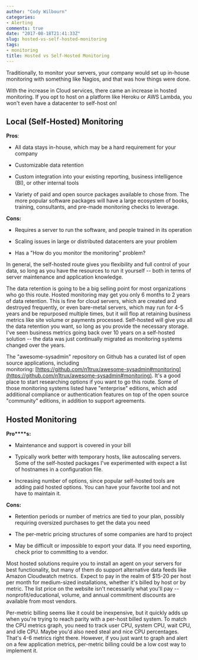 ```yaml
---
author: "Cody Wilbourn"
categories:
- Alerting
comments: true
date: "2017-08-18T21:41:33Z"
slug: hosted-vs-self-hosted-monitoring
tags:
- monitoring
title: Hosted vs Self-Hosted Monitoring
---
```


Traditionally, to monitor your servers, your company would set up in-house monitoring with something like Nagios, and that was how things were done.

With the increase in Cloud services, there came an increase in hosted monitoring. If you opt to host on a platform like Heroku or AWS Lambda, you won't even have a datacenter to self-host on!

<!--more-->


## Local (Self-Hosted) Monitoring


**Pros**:

	
  * All data stays in-house, which may be a hard requirement for your company
	
  * Customizable data retention
	
  * Custom integration into your existing reporting, business intelligence (BI), or other internal tools

	
  * Variety of paid and open source packages available to chose from. The more popular software packages will have a large ecosystem of books, training, consultants, and pre-made monitoring checks to leverage.


**Cons:**



	
  * Requires a server to run the software, and people trained in its operation

	
  * Scaling issues in large or distributed datacenters are your problem

	
  * Has a "How do you monitor the monitoring" problem?


In general, the self-hosted route gives you flexibility and full control of your data, so long as you have the resources to run it yourself -- both in terms of server maintenance and application knowledge.

The data retention is going to be a big selling point for most organizations who go this route. Hosted monitoring may get you only 6 months to 2 years of data retention. This is fine for cloud servers, which are created and destroyed frequently, or even bare-metal servers, which may run for 4-5 years and be repurposed multiple times, but it will flop at retaining business metrics like site volume or payments processed. Self-hosted will give you all the data retention you want, so long as you provide the necessary storage. I've seen business metrics going back over 10 years on a self-hosted solution -- the data was just continually migrated as monitoring systems changed over the years.

The "awesome-sysadmin" repository on Github has a curated list of open source applications, including monitoring: [https://github.com/n1trux/awesome-sysadmin#monitoring](https://github.com/n1trux/awesome-sysadmin#monitoring). It's a good place to start researching options if you want to go this route. Some of those monitoring systems listed have "enterprise" editions, which add additional compliance or authentication features on top of the open source "community" editions, in addition to support agreements.


## Hosted Monitoring


**Pro****s:**



	
  * Maintenance and support is covered in your bill

	
  * Typically work better with temporary hosts, like autoscaling servers. Some of the self-hosted packages I've experimented with expect a list of hostnames in a configuration file.

	
  * Increasing number of options, since popular self-hosted tools are adding paid hosted options. You can have your favorite tool and not have to maintain it.


**Cons:**



	
  * Retention periods or number of metrics are tied to your plan, possibly requiring oversized purchases to get the data you need

	
  * The per-metric pricing structures of some companies are hard to project

	
  * May be difficult or impossible to export your data. If you need exporting, check prior to committing to a vendor.


Most hosted solutions require you to install an agent on your servers for best functionality, but many of them do support alternative data feeds like Amazon Cloudwatch metrics.  Expect to pay in the realm of $15-20 per host per month for medium-sized installations, whether it's billed by host or by metric. The list price on the website isn't necessarily what you'll pay -- nonprofit/educational, volume, and annual commitment discounts are available from most vendors.

Per-metric billing seems like it could be inexpensive, but it quickly adds up when you're trying to reach parity with a per-host billed system. To match the CPU metrics graph, you need to track user CPU, system CPU, wait CPU, and idle CPU. Maybe you'd also need steal and nice CPU percentages. That's 4-6 metrics right there. However, if you just want to graph and alert on a few application metrics, per-metric billing could be a low cost way to implement it.


